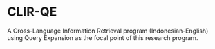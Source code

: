 # CLIR-QE
A Cross-Language Information Retrieval program (Indonesian-English) using Query Expansion as the focal point of this research program.
